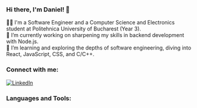 ### Hi there, I'm Daniel! 👋

👨‍💻 I'm a Software Engineer and a Computer Science and Electronics student at Politehnica University of Bucharest (Year 3).  
🔭 I’m currently working on sharpening my skills in backend development with Node.js.  
🌱 I’m learning and exploring the depths of software engineering, diving into React, JavaScript, CSS, and C/C++.

### Connect with me:
[![LinkedIn]((https://img.shields.io/badge/LinkedIn-0077B5?style=for-the-badge&logo=linkedin&logoColor=white))]([https://www.javascript.com/](https://www.linkedin.com/in/daniel-en3mydev/))


### Languages and Tools:

<!--
**[YourGitHubUsername/YourGitHubUsername]** is a ✨ _special_ ✨ repository because its `README.md` (this file) appears on your GitHub profile.
-->


<!--
**en3mydev/en3mydev** is a ✨ _special_ ✨ repository because its `README.md` (this file) appears on your GitHub profile.

Here are some ideas to get you started:

- 🔭 I’m currently working on ...
- 🌱 I’m currently learning ...
- 👯 I’m looking to collaborate on ...
- 🤔 I’m looking for help with ...
- 💬 Ask me about ...
- 📫 How to reach me: ...
- 😄 Pronouns: ...
- ⚡ Fun fact: ...
-->

